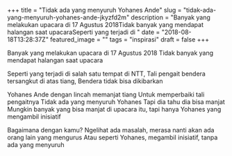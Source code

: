 +++
title = "Tidak ada yang menyuruh Yohanes Ande"
slug = "tidak-ada-yang-menyuruh-yohanes-ande-jkyzfd2m"
description = "Banyak yang melakukan upacara di 17 Agustus 2018Tidak banyak yang mendapat halangan saat upacaraSeperti yang terjadi di "
date = "2018-08-18T13:28:37Z"
featured_image = ""
tags = "inspirasi"
draft = false
+++ 
 
Banyak yang melakukan upacara di 17 Agustus 2018
Tidak banyak yang mendapat halangan saat upacara

Seperti yang terjadi di salah satu tempat di NTT,
Tali pengait bendera tersangkut di atas tiang,
Bendera tidak bisa dikibarkan

Yohanes Ande dengan lincah memanjat tiang
Untuk memperbaiki tali pengaitnya
Tidak ada yang menyuruh Yohanes
Tapi dia tahu dia bisa manjat
Mungkin banyak yang bisa manjat di upacara itu,
tapi hanya Yohanes yang mengambil inisiatif

Bagaimana dengan kamu?
Ngelihat ada masalah, merasa nanti akan ada orang lain yang mengurus
Atau seperti Yohanes, megambil inisiatif, tanpa ada yang menyuruh